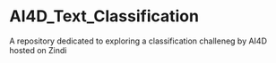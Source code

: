 # AI4D_Text_Classification
A repository dedicated to exploring a classification challeneg by AI4D hosted on Zindi
